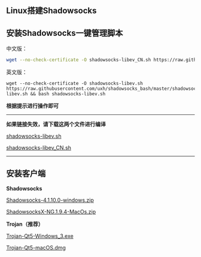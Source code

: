 ## Linux搭建Shadowsocks

## 安装Shadowsocks一键管理脚本

中文版：

```sh
wget --no-check-certificate -O shadowsocks-libev_CN.sh https://raw.githubusercontent.com/uxh/shadowsocks_bash/master/shadowsocks-libev_CN.sh && bash shadowsocks-libev_CN.sh
```

英文版：

```shell
wget --no-check-certificate -O shadowsocks-libev.sh https://raw.githubusercontent.com/uxh/shadowsocks_bash/master/shadowsocks-libev.sh && bash shadowsocks-libev.sh
```

**根据提示进行操作即可**

------

**如果链接失效，请下载这两个文件进行编译**

[shadowsocks-libev.sh](./Utils/shadowsocks-libev.sh)

[shadowsocks-libev_CN.sh](./Utils/shadowsocks-libev_CN.sh )

------

## 安装客户端

**Shadowsocks**

[Shadowsocks-4.1.10.0-windows.zip](./Utils/Shadowsocks-4.1.10.0-windows.zip )

[ShadowsocksX-NG.1.9.4-MacOs.zip](./Utils/ShadowsocksX-NG.1.9.4-MacOs.zip)

**Trojan（推荐）**

[Trojan-Qt5-Windows_3.exe](./Utils/Trojan-Qt5-Windows_3.exe)

[Trojan-Qt5-macOS.dmg](./Utils/Trojan-Qt5-macOS.dmg)

